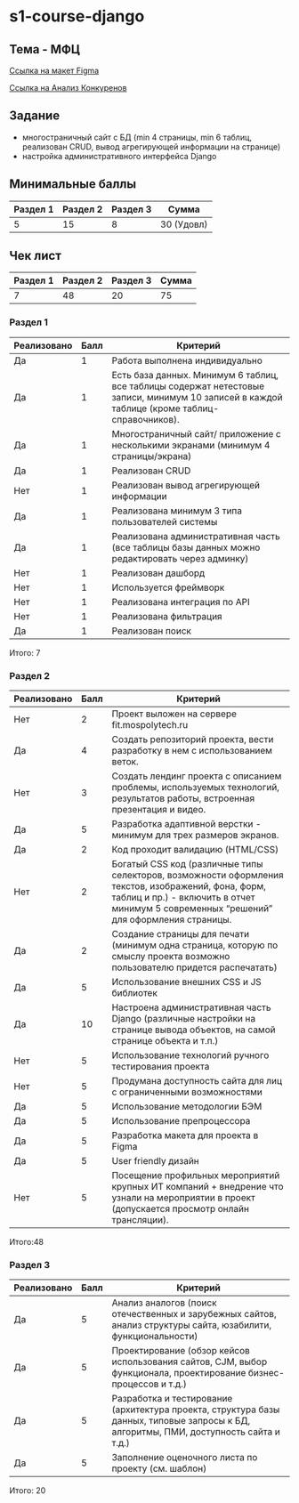 # s1-course-django

## Тема - 	МФЦ
[Ссылка на макет Figma](https://www.figma.com/file/vKrArzk1G045DHEveitshM/%D0%AF%D0%94%D0%BE%D0%BA%D1%83%D0%BC%D0%B5%D0%BD%D1%82%D1%8B?node-id=0%3A1)

[Ссылка на Анализ Конкуренов](https://docs.google.com/spreadsheets/d/1LtOaS0qzk2i2ts5ALyToVgCNcs8l9lmFGD6T2OGPORg/edit?usp=sharing)

## Задание

- многостраничный сайт с БД 
(min 4 страницы, min 6 таблиц, реализован CRUD, вывод агрегирующей информации на странице)
- настройка административного интерфейса Django

## Минимальные баллы
| Раздел 1 | Раздел 2 | Раздел 3 | Сумма      |
|----------|----------|----------|------------|
| 5        | 15       | 8        | 30 (Удовл) |

## Чек лист
| Раздел 1 | Раздел 2 | Раздел 3 | Сумма      |
|----------|----------|----------|------------|
| 7        | 48       | 20       | 75         |
### Раздел 1

**Реализовано**|**Балл**|**Критерий**
-----|-----|-----
Да|1|Работа выполнена индивидуально
Да|1|Есть база данных. Минимум 6 таблиц, все таблицы содержат нетестовые записи, минимум 10 записей в каждой таблице (кроме таблиц-справочников).
Да|1|Многостраничный сайт/ приложение с несколькими экранами (минимум 4 страницы/экрана)
Да|1|Реализован CRUD
Нет|1|Реализован вывод агрегирующей информации
Да|1|Реализована минимум 3 типа пользователей системы
Да|1|Реализована административная часть (все таблицы базы данных можно редактировать через админку)
Нет|1|Реализован дашборд
Нет|1|Используется фреймворк
Нет|1|Реализована интеграция по API
Нет|1|Реализована фильтрация
Да|1|Реализован поиск
Итого: 7
### Раздел 2

**Реализовано**|**Балл**|**Критерий**
-----|-----|-----
Нет|2|Проект выложен на сервере fit.mospolytech.ru
Да|4|Создать репозиторий проекта, вести разработку в нем с использованием веток.
Нет|3|Создать лендинг проекта с описанием проблемы, используемых технологий, результатов работы, встроенная презентация и видео.
Да|5|Разработка адаптивной верстки - минимум для трех размеров экранов.
Да|2|Код проходит валидацию (HTML/CSS)
Нет|2|Богатый CSS код (различные типы селекторов, возможности оформления текстов, изображений, фона, форм, таблиц и пр.) - включить в отчет минимум 5 современных “решений” для оформления страницы.
Да|2|Создание страницы для печати (минимум одна страница, которую по смыслу проекта возможно пользователю придется распечатать)
Да|5|Использование внешних CSS и JS библиотек
Да|10|Настроена административная часть Django (различные настройки на странице вывода объектов, на самой странице объекта и т.п.)
Нет|5|Использование технологий ручного тестирования проекта
Нет|5|Продумана доступность сайта для лиц с ограниченными возможностями
Да|5|Использование методологии БЭМ
Да|5|Использование препроцессора
Да|5|Разработка макета для проекта в Figma
Да|5|User friendly дизайн
Нет|5|Посещение профильных мероприятий крупных ИТ компаний + внедрение что узнали на мероприятии в проект (допускается просмотр онлайн трансляции).
Итого:48
### Раздел 3

**Реализовано**|**Балл**|**Критерий**
-----|-----|-----
Да|5|Анализ аналогов (поиск отечественных и зарубежных сайтов, анализ структуры сайта, юзабилити, функциональности)
Да|5|Проектирование (обзор кейсов использования сайтов, CJM, выбор функционала, проектирование бизнес-процессов и т.д.)
Да|5|Разработка и тестирование (архитектура проекта, структура базы данных, типовые запросы к БД, алгоритмы, ПМИ, доступность сайта и т.д.)
Да|5|Заполнение оценочного листа по проекту (см. шаблон)
Итого: 20